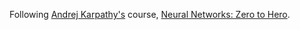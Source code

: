 Following [Andrej Karpathy's](https://karpathy.ai/) course, [Neural Networks: Zero to Hero](https://github.com/karpathy/nn-zero-to-hero).
